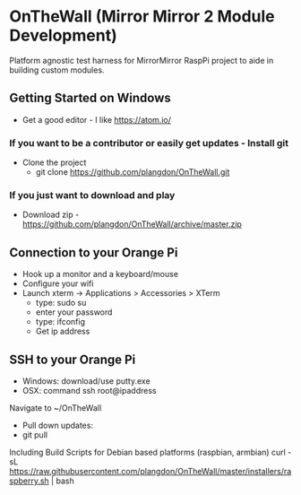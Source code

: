 # OnTheWall (Mirror Mirror 2 Module Development)
Platform agnostic test harness for MirrorMirror RaspPi project to aide in building custom modules.


## Getting Started on Windows
- Get a good editor - I like https://atom.io/

### If you want to be a contributor or easily get updates - Install git
- Clone the project
  - git clone https://github.com/plangdon/OnTheWall.git

### If you just want to download and play
- Download zip - https://github.com/plangdon/OnTheWall/archive/master.zip






## Connection to your Orange Pi
- Hook up a monitor and a keyboard/mouse
- Configure your wifi 
- Launch xterm -> Applications > Accessories > XTerm
  - type: sudo su
   - enter your password
  - type: ifconfig
   - Get ip address


## SSH to your Orange Pi
- Windows: download/use putty.exe
- OSX: command ssh root@ipaddress


Navigate to ~/OnTheWall
- Pull down updates:
 - git pull
 
 





Including Build Scripts for Debian based platforms (raspbian, armbian)
curl -sL https://raw.githubusercontent.com/plangdon/OnTheWall/master/installers/raspberry.sh | bash
